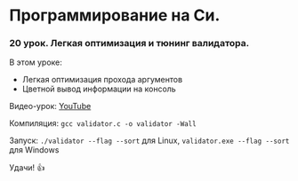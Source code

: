 # Программирование на Си.

### 20 урок. Легкая оптимизация и тюнинг валидатора.

В этом уроке:

* Легкая оптимизация прохода аргументов
* Цветной вывод информации на консоль

Видео-урок: [YouTube](https://www.youtube.com/watch?v=7y6hT92rLTY)

Компиляция: `gcc validator.c -o validator -Wall`

Запуск: `./validator --flag --sort` для Linux, `validator.exe --flag --sort` для Windows

Удачи! :+1: